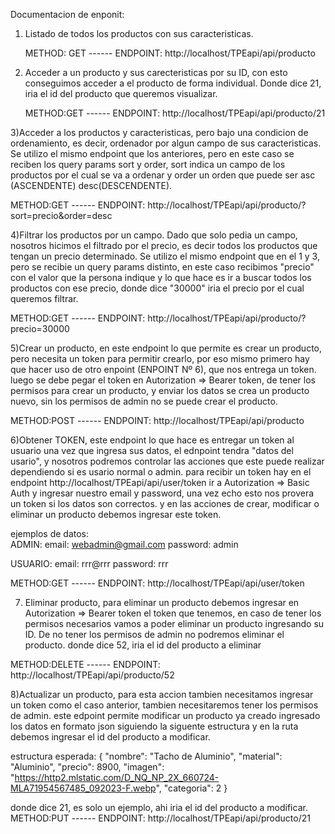 Documentacion de enponit:

1) Listado de todos los productos con sus caracteristicas.
   
   METHOD: GET ------ ENDPOINT: http://localhost/TPEapi/api/producto
   

3) Acceder a un producto y sus carecteristicas por su ID, con esto conseguimos acceder a el producto de forma individual.
   Donde dice 21, iria el id del producto que queremos visualizar.
   
   METHOD:GET ------ ENDPOINT: http://localhost/TPEapi/api/producto/21
   

3)Acceder a los productos y caracteristicas, pero bajo una condicion de ordenamiento, es decir, ordenador por algun campo de sus caracteristicas.
  Se utilizo el mismo endpoint que los anteriores, pero en este caso se reciben los query params sort y order, sort indica un campo de los productos por el cual se va 
  a ordenar y order un orden que puede ser asc (ASCENDENTE) desc(DESCENDENTE).

  METHOD:GET  ------  ENDPOINT: http://localhost/TPEapi/api/producto/?sort=precio&order=desc
  

4)Filtrar los productos por un campo. Dado que solo pedia un campo, nosotros hicimos el filtrado por el precio, es decir todos los productos que tengan un precio
determinado. Se utilizo el mismo endpoint que en el 1 y 3, pero se recibie un  query params distinto, en este caso recibimos "precio" con el valor que la persona indique
y lo que hace es ir a buscar todos los productos con ese precio, donde dice "30000" iria el precio por el cual queremos filtrar.

  METHOD:GET ------  ENDPOINT: http://localhost/TPEapi/api/producto/?precio=30000


5)Crear un producto, en este endpoint lo que permite es crear un producto, pero necesita un token para permitir crearlo, por eso mismo primero hay que hacer uso de otro
enpoint (ENPOINT Nº 6), que nos entrega un token. luego se debe pegar el token en Autorization => Bearer token, de tener los permisos para crear un producto, y enviar los datos
se crea un producto nuevo, sin los permisos de admin no se puede crear el producto.

METHOD:POST  ------  ENDPOINT: http://localhost/TPEapi/api/producto

6)Obtener TOKEN, este endpoint lo que hace es entregar un token al usuario una vez que ingresa sus datos, el ednpoint tendra "datos del usario", y nosotros podremos
controlar las acciones que este puede realizar dependiendo si es usario normal o admin. para recibir un token hay en el endpoint http://localhost/TPEapi/api/user/token
ir a Autorization => Basic Auth y ingresar nuestro email y password, una vez echo esto nos provera un token si los datos son correctos. y en las acciones de crear, modificar
o eliminar un producto debemos ingresar este token.

ejemplos de datos:   
  ADMIN: email: webadmin@gmail.com  password: admin
  
  USUARIO: email: rrr@rrr  password: rrr

METHOD:GET  ------  ENDPOINT: http://localhost/TPEapi/api/user/token


7) Eliminar producto, para eliminar un producto debemos ingresar en Autorization => Bearer token el token que tenemos, en caso de tener los permisos necesarios vamos a poder
   eliminar un producto ingresando su ID. De no tener los permisos de admin no podremos eliminar el producto.
   donde dice 52, iria el id del producto a eliminar

  METHOD:DELETE  ------  ENDPOINT: http://localhost/TPEapi/api/producto/52

8)Actualizar un producto, para esta accion tambien necesitamos ingresar un token como el caso anterior, tambien necesitaremos tener los permisos de admin. este edpoint permite
  modificar un producto ya creado ingresado los datos en formato json siguiendo la siguente estructura y en la ruta debemos ingresar el id del producto a modificar.
  
  estructura esperada:
  {
    "nombre": "Tacho de Aluminio",
    "material": "Aluminio",
    "precio": 8900,
    "imagen": "https://http2.mlstatic.com/D_NQ_NP_2X_660724-MLA71954567485_092023-F.webp",
    "categoria": 2
  }

  donde dice 21, es solo un ejemplo, ahi iria el id del producto a modificar.
  METHOD:PUT ------  ENDPOINT: http://localhost/TPEapi/api/producto/21


















